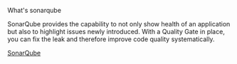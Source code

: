 What's sonarqube

SonarQube provides the capability to not only show health of an application but also to highlight issues newly introduced. With a Quality Gate in place, you can fix the leak and therefore improve code quality systematically.

[SonarQube](https://www.sonarqube.org/)
